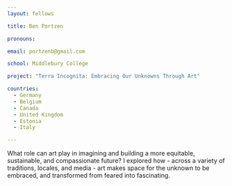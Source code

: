 ```yaml
---
layout: fellows

title: Ben Portzen

pronouns: 

email: portzenb@gmail.com

school: Middlebury College

project: "Terra Incognita: Embracing Our Unknowns Through Art"

countries:
  - Germany
  - Belgium
  - Canada
  - United Kingdom
  - Estonia
  - Italy

---
```


What role can art play in imagining and building a more equitable, sustainable, and compassionate future? I explored how - across a variety of traditions, locales, and media - art makes space for the unknown to be embraced, and transformed from feared into fascinating.